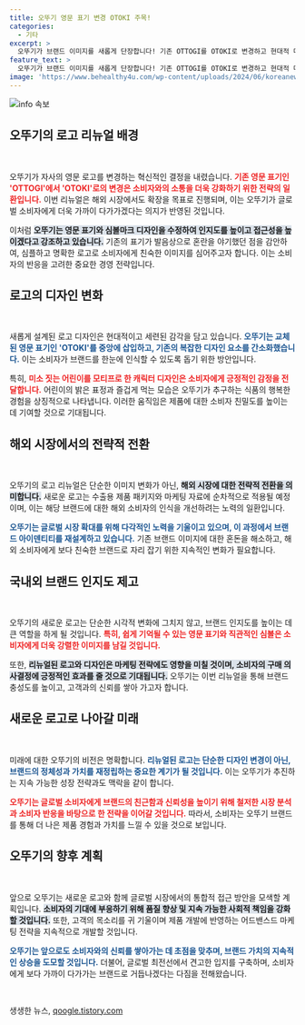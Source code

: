 ```yaml
---
title: 오뚜기 영문 표기 변경 OTOKI 주목!
categories:
  - 기타
excerpt: >
  오뚜기가 브랜드 이미지를 새롭게 단장합니다! 기존 OTTOGI를 OTOKI로 변경하고 현대적 디자인으로 해외 소비자와의 소통을 강화할 예정입니다. 새로운 로고와 심볼마크는 오뚜기의 정체성을 더욱 명확히 하고 친근감을 높일 것입니다.
feature_text: >
  오뚜기가 브랜드 이미지를 새롭게 단장합니다! 기존 OTTOGI를 OTOKI로 변경하고 현대적 디자인으로 해외 소비자와의 소통을 강화할 예정입니다. 새로운 로고와 심볼마크는 오뚜기의 정체성을 더욱 명확히 하고 친근감을 높일 것입니다.
image: 'https://www.behealthy4u.com/wp-content/uploads/2024/06/koreanews.jpg'
---
```


<p><img src="https://www.behealthy4u.com/wp-content/uploads/2024/06/koreanews.jpg" alt="info 속보" /></p>

<h2 data-ke-size="size26">오뚜기의 로고 리뉴얼 배경</h2>

<p data-ke-size="size16">&nbsp;</p>

<p>오뚜기가 자사의 영문 로고를 변경하는 혁신적인 결정을 내렸습니다. <b><span style="color: #ee2323;">기존 영문 표기인 'OTTOGI'에서 'OTOKI'로의 변경은 소비자와의 소통을 더욱 강화하기 위한 전략의 일환입니다.</span></b> 이번 리뉴얼은 해외 시장에서도 확장을 목표로 진행되며, 이는 오뚜기가 글로벌 소비자에게 더욱 가까이 다가가겠다는 의지가 반영된 것입니다. </p>

<p>이처럼 <b><span style="background-color: #21538527;">오뚜기는 영문 표기와 심볼마크 디자인을 수정하여 인지도를 높이고 접근성을 높이겠다고 강조하고 있습니다.</span></b> 기존의 표기가 발음상으로 혼란을 야기했던 점을 감안하여, 심플하고 명확한 로고로 소비자에게 친숙한 이미지를 심어주고자 합니다. 이는 소비자의 반응을 고려한 중요한 경영 전략입니다.</p>

<h2 data-ke-size="size26">로고의 디자인 변화</h2>

<p data-ke-size="size16">&nbsp;</p>

<p>새롭게 설계된 로고 디자인은 현대적이고 세련된 감각을 담고 있습니다. <b><span style="color: #1a5490;">오뚜기는 교체된 영문 표기인 'OTOKI'를 중앙에 삽입하고, 기존의 복잡한 디자인 요소를 간소화했습니다.</span></b> 이는 소비자가 브랜드를 한눈에 인식할 수 있도록 돕기 위한 방안입니다. </p>

<p>특히, <b><span style="color: #ee2323;">미소 짓는 어린이를 모티프로 한 캐릭터 디자인은 소비자에게 긍정적인 감정을 전달합니다.</span></b> 어린이의 밝은 표정과 즐겁게 먹는 모습은 오뚜기가 추구하는 식품의 행복한 경험을 상징적으로 나타냅니다. 이러한 움직임은 제품에 대한 소비자 친밀도를 높이는 데 기여할 것으로 기대됩니다.</p>

<h2 data-ke-size="size26">해외 시장에서의 전략적 전환</h2>

<p data-ke-size="size16">&nbsp;</p>

<p>오뚜기의 로고 리뉴얼은 단순한 이미지 변화가 아닌, <b><span style="background-color: #21538527;">해외 시장에 대한 전략적 전환을 의미합니다.</span></b> 새로운 로고는 수출용 제품 패키지와 마케팅 자료에 순차적으로 적용될 예정이며, 이는 해당 브랜드에 대한 해외 소비자의 인식을 개선하려는 노력의 일환입니다. </p>

<p><b><span style="color: #1a5490;">오뚜기는 글로벌 시장 확대를 위해 다각적인 노력을 기울이고 있으며, 이 과정에서 브랜드 아이덴티티를 재설계하고 있습니다.</span></b> 기존 브랜드 이미지에 대한 혼돈을 해소하고, 해외 소비자에게 보다 친숙한 브랜드로 자리 잡기 위한 지속적인 변화가 필요합니다.</p>

<h2 data-ke-size="size26">국내외 브랜드 인지도 제고</h2>

<p data-ke-size="size16">&nbsp;</p>

<p>오뚜기의 새로운 로고는 단순한 시각적 변화에 그치지 않고, 브랜드 인지도를 높이는 데 큰 역할을 하게 될 것입니다. <b><span style="color: #ee2323;">특히, 쉽게 기억될 수 있는 영문 표기와 직관적인 심볼은 소비자에게 더욱 강렬한 이미지를 남길 것입니다.</span></b> </p>

<p>또한, <b><span style="background-color: #21538527;">리뉴얼된 로고와 디자인은 마케팅 전략에도 영향을 미칠 것이며, 소비자의 구매 의사결정에 긍정적인 효과를 줄 것으로 기대됩니다.</span></b> 오뚜기는 이번 리뉴얼을 통해 브랜드 충성도를 높이고, 고객과의 신뢰를 쌓아 가고자 합니다. </p>

<h2 data-ke-size="size26">새로운 로고로 나아갈 미래</h2>

<p data-ke-size="size16">&nbsp;</p>

<p>미래에 대한 오뚜기의 비전은 명확합니다. <b><span style="color: #1a5490;">리뉴얼된 로고는 단순한 디자인 변경이 아닌, 브랜드의 정체성과 가치를 재정립하는 중요한 계기가 될 것입니다.</span></b> 이는 오뚜기가 추진하는 지속 가능한 성장 전략과도 맥락을 같이 합니다. </p>

<p><b><span style="color: #ee2323;">오뚜기는 글로벌 소비자에게 브랜드의 친근함과 신뢰성을 높이기 위해 철저한 시장 분석과 소비자 반응을 바탕으로 한 전략을 이어갈 것입니다.</span></b> 따라서, 소비자는 오뚜기 브랜드를 통해 더 나은 제품 경험과 가치를 느낄 수 있을 것으로 보입니다. </p>

<h2 data-ke-size="size26">오뚜기의 향후 계획</h2>

<p data-ke-size="size16">&nbsp;</p>

<p>앞으로 오뚜기는 새로운 로고와 함께 글로벌 시장에서의 통합적 접근 방안을 모색할 계획입니다. <b><span style="background-color: #21538527;">소비자의 기대에 부응하기 위해 품질 향상 및 지속 가능한 사회적 책임을 강화할 것입니다.</span></b> 또한, 고객의 목소리를 귀 기울이며 제품 개발에 반영하는 어드밴스드 마케팅 전략을 지속적으로 개발할 것입니다.</p>

<p><b><span style="color: #1a5490;">오뚜기는 앞으로도 소비자와의 신뢰를 쌓아가는 데 초점을 맞추며, 브랜드 가치의 지속적인 상승을 도모할 것입니다.</span></b> 더불어, 글로벌 최전선에서 견고한 입지를 구축하며, 소비자에게 보다 가까이 다가가는 브랜드로 거듭나겠다는 다짐을 전해왔습니다. </p>

<p data-ke-size="size16">&nbsp;</p>
생생한 뉴스, <a href="https://qoogle.tistory.com" rel="dofollow">qoogle.tistory.com</a>


